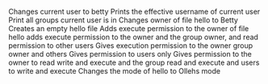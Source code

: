 Changes current user to betty
Prints the effective username of current user
Print all groups current user is in
Changes owner of file hello to Betty
Creates an empty hello file
Adds execute permission to the owner of file hello
adds execute permission to the owner and the group owner, and read permission to other users
Gives execution permission to the owner group owner and others
Gives permission to users only
Gives permission to the owner to read write and execute and the group read and execute and users to write and execute 
Changes the mode of hello to Ollehs mode
